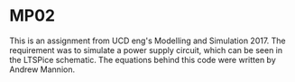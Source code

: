 # MP02
This is an assignment from UCD eng's Modelling and Simulation 2017.
The requirement was to simulate a power supply circuit, which can be seen in the LTSPice schematic.
The equations behind this code were written by Andrew Mannion.
